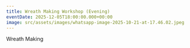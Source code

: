 ```yaml
---
title: Wreath Making Workshop (Evening)
eventDate: 2025-12-05T18:00:00.000+00:00
image: src/assets/images/whatsapp-image-2025-10-21-at-17.46.02.jpeg
---
```

Wreath Making

